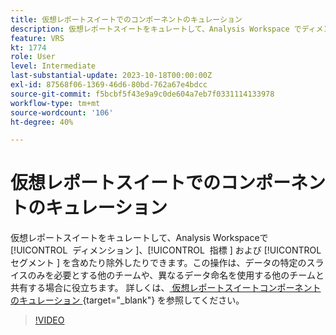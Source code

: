 ```yaml
---
title: 仮想レポートスイートでのコンポーネントのキュレーション
description: 仮想レポートスイートをキュレートして、Analysis Workspace でディメンション、指標およびセグメントを含めたり除外したりできます。これは、データの特定のスライスのみを必要とする他のチームや、異なるデータ命名を使用する他のチームと共有する場合に役立ちます。
feature: VRS
kt: 1774
role: User
level: Intermediate
last-substantial-update: 2023-10-18T00:00:00Z
exl-id: 87568f06-1369-46d6-80bd-762a67e4bdcc
source-git-commit: f5bcbf5f43e9a9c0de604a7eb7f0331114133978
workflow-type: tm+mt
source-wordcount: '106'
ht-degree: 40%

---
```


# 仮想レポートスイートでのコンポーネントのキュレーション

仮想レポートスイートをキュレートして、Analysis Workspaceで [!UICONTROL &#x200B; ディメンション &#x200B;]、[!UICONTROL &#x200B; 指標 &#x200B;] および [!UICONTROL &#x200B; セグメント &#x200B;] を含めたり除外したりできます。この操作は、データの特定のスライスのみを必要とする他のチームや、異なるデータ命名を使用する他のチームと共有する場合に役立ちます。 詳しくは、[ 仮想レポートスイートコンポーネントのキュレーション ](https://experienceleague.adobe.com/docs/analytics/components/virtual-report-suites/vrs-components.html?lang=ja){target="_blank"} を参照してください。

>[!VIDEO](https://video.tv.adobe.com/v/3425530/?quality=12&learn=on&captions=jpn)
